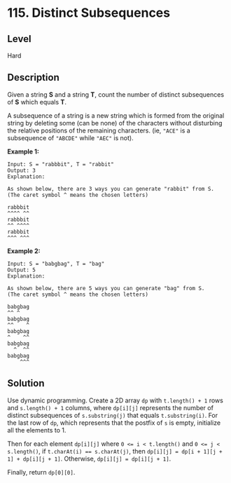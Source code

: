 # 115. Distinct Subsequences
## Level
Hard

## Description
Given a string **S** and a string **T**, count the number of distinct subsequences of **S** which equals **T**.

A subsequence of a string is a new string which is formed from the original string by deleting some (can be none) of the characters without disturbing the relative positions of the remaining characters. (ie, `"ACE"` is a subsequence of `"ABCDE"` while `"AEC"` is not).

**Example 1:**
```
Input: S = "rabbbit", T = "rabbit"
Output: 3
Explanation:

As shown below, there are 3 ways you can generate "rabbit" from S.
(The caret symbol ^ means the chosen letters)

rabbbit
^^^^ ^^
rabbbit
^^ ^^^^
rabbbit
^^^ ^^^
```
**Example 2:**
```
Input: S = "babgbag", T = "bag"
Output: 5
Explanation:

As shown below, there are 5 ways you can generate "bag" from S.
(The caret symbol ^ means the chosen letters)

babgbag
^^ ^
babgbag
^^    ^
babgbag
^    ^^
babgbag
  ^  ^^
babgbag
    ^^^
```

## Solution
Use dynamic programming. Create a 2D array `dp` with `t.length() + 1` rows and `s.length() + 1` columns, where `dp[i][j]` represents the number of distinct subsequences of `s.substring(j)` that equals `t.substring(i)`. For the last row of `dp`, which represents that the postfix of `s` is empty, initialize all the elements to 1.

Then for each element `dp[i][j]` where `0 <= i < t.length()` and `0 <= j < s.length()`, if `t.charAt(i) == s.charAt(j)`, then `dp[i][j] = dp[i + 1][j + 1] + dp[i][j + 1]`. Otherwise, `dp[i][j] = dp[i][j + 1]`.

Finally, return `dp[0][0]`.
